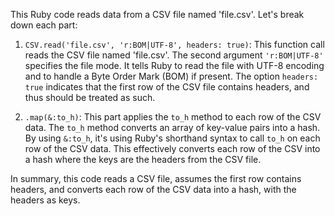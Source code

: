 This Ruby code reads data from a CSV file named 'file.csv'. Let's break down each part:

1. `CSV.read('file.csv', 'r:BOM|UTF-8', headers: true)`: This function call reads the CSV file named 'file.csv'. The second argument `'r:BOM|UTF-8'` specifies the file mode. It tells Ruby to read the file with UTF-8 encoding and to handle a Byte Order Mark (BOM) if present. The option `headers: true` indicates that the first row of the CSV file contains headers, and thus should be treated as such.

2. `.map(&:to_h)`: This part applies the `to_h` method to each row of the CSV data. The `to_h` method converts an array of key-value pairs into a hash. By using `&:to_h`, it's using Ruby's shorthand syntax to call `to_h` on each row of the CSV data. This effectively converts each row of the CSV into a hash where the keys are the headers from the CSV file.

In summary, this code reads a CSV file, assumes the first row contains headers, and converts each row of the CSV data into a hash, with the headers as keys.
